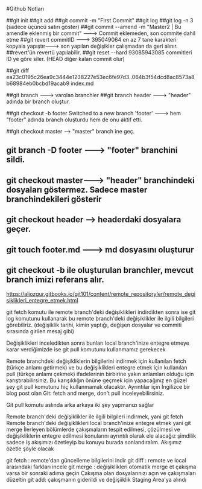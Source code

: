 
#Github Notları

##git init
##git add
##git commit -m "First Commit"
##git log
##git log -n 3 (sadece üçüncü satırı göster) 
##git commit --amend -m "Master2 | Bu amendle eklenmiş bir commit" ---> Commit eklemeden, son commite dahil etme
##git revert commitID ---> 395049064 en az 7 tane karakteri kopyala yapıştır---> son yapılan değişikler çalışmadan da geri alınır. 
##revert'ün revertü yapılabilir.
##git reset --hard 93085943085 commitleri ID ye göre siler. (HEAD diğer kalan commit olur)

##git diff ea23c0195c26ea9c3444e1238227e53ec6fe97d3..064b3f54dcd8ac8573a8b68984eb0bcbd19acab9 index.md

##git branch ---> varolan branchler
##git branch header ---> "header" adında bir branch oluştur.

##git checkout -b footer
Switched to a new branch 'footer' ---> hem "footer" adında branch oluşturdu hem de onu aktif etti.

##git checkout master --> "master" branch ine geç.
## git branch -D footer ---> "footer" branchini sildi.
## git checkout master---> "header" branchindeki dosyaları göstermez. Sadece master branchindekileri gösterir
## git checkout header --> headerdaki dosyalara geçer.

## git touch footer.md ---> md dosyasını oluşturur
## git checkout -b ile oluşturulan branchler, mevcut branch imizi referans alır.


https://aliozgur.gitbooks.io/git101/content/remote_repositoryler/remote_degisiklikleri_entegre_etmek.html


git fetch komutu ile remote branch'deki değişiklikleri indirdikten sonra ise git log komutunu kullanarak bu remote branch'deki değişiklikler ile ilgili bilgileri görebiliriz. (değişiklik tarihi, kimin yaptığı, değişen dosyalar ve commiti sırasında girilen mesaj gibi)

Değişiklikleri inceledikten sonra bunları local branch'inize entegre etmeye karar verdiğimizde ise git pull komutunu kullanmamız gerekecek

Remote branchdeki değişikliklerin bilgilerini indirmek için kullanılan fetch (türkçe anlamı getirmek) ve bu değişiklikleri entegre etmek için kullanılan pull (türkçe anlamı çekmek) ifadelerinin birbirine yakın anlamları olduğu için karıştırabilirsiniz. Bu karışıklığın önüne geçmek için yapacağınız en güzel şey git pull komutunu hiç kullanmamak olacaktır. Ayrıntılar için İngilizce bir blog post olan Git: fetch and merge, don't pull inceleyebilirsiniz.

Git pull komutu aslında arka arkaya iki şey yapmanızı sağlar

Remote branch'deki değişiklikler ile ilgili bilgileri indirmek, yani git fetch
Remote branch'deki değişiklikleri local branch'inize entegre etmek yani git merge
İlerleyen bölümlerde çakışmaların tespit edilmesi, çözülmesi ve değişikliklerin entegre edilmesi konularını ayrıntılı olarak ele alacağız şimdilik sadece iş akışımızı özetleyip bu konuyu burada sonlandıralım. Akışımız özetle şöyle olacak

git fetch : remote'dan güncelleme bilgilerini indir
git diff : remote ve local arasındaki farkları incele
git merge : değişiklikleri otomatik merge et çakışma varsa bir sonraki adıma geçin
Çakışma olan dosyalarınızı açın ve çakışmaları düzeltin
git add: çakışmanın giderildi ve değişiiklik Staging Area'ya alındı
